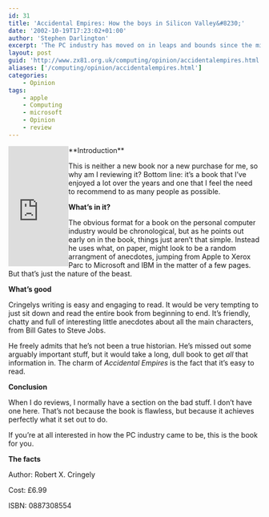 ```yaml
---
id: 31
title: 'Accidental Empires: How the boys in Silicon Valley&#8230;'
date: '2002-10-19T17:23:02+01:00'
author: 'Stephen Darlington'
excerpt: 'The PC industry has moved on in leaps and bounds since the mid-seventies. Bob Cringely documents that process, and Stephen Darlington reviews the outcome. '
layout: post
guid: 'http://www.zx81.org.uk/computing/opinion/accidentalempires.html'
aliases: ['/computing/opinion/accidentalempires.html']
categories:
    - Opinion
tags:
    - apple
    - Computing
    - microsoft
    - Opinion
    - review
---
```


<iframe align="left" frameborder="0" marginheight="0" marginwidth="0" scrolling="no" src="http://rcm.amazon.com/e/cm?t=zx81orguk00&o=1&p=8&l=as1&asins=0887308554&fc1=000000&IS2=1&lt1=_blank&lc1=0000ff&bc1=000000&bg1=ffffff&f=ifr" style="width:120px;height:240px;"></iframe>**Introduction**

This is neither a new book nor a new purchase for me, so why am I reviewing it? Bottom line: it’s a book that I’ve enjoyed a lot over the years and one that I feel the need to recommend to as many people as possible.

**What’s in it?**

The obvious format for a book on the personal computer industry would be chronological, but as he points out early on in the book, things just aren’t that simple. Instead he uses what, on paper, might look to be a random arrangment of anecdotes, jumping from Apple to Xerox Parc to Microsoft and IBM in the matter of a few pages. But that’s just the nature of the beast.

**What’s good**

Cringelys writing is easy and engaging to read. It would be very tempting to just sit down and read the entire book from beginning to end. It’s friendly, chatty and full of interesting little anecdotes about all the main characters, from Bill Gates to Steve Jobs.

He freely admits that he’s not been a true historian. He’s missed out some arguably important stuff, but it would take a long, dull book to get *all* that information in. The charm of *Accidental Empires* is the fact that it’s easy to read.

**Conclusion**

When I do reviews, I normally have a section on the bad stuff. I don’t have one here. That’s not because the book is flawless, but because it achieves perfectly what it set out to do.

If you’re at all interested in how the PC industry came to be, this is the book for you.

**The facts**

Author: Robert X. Cringely

Cost: £6.99

ISBN: 0887308554